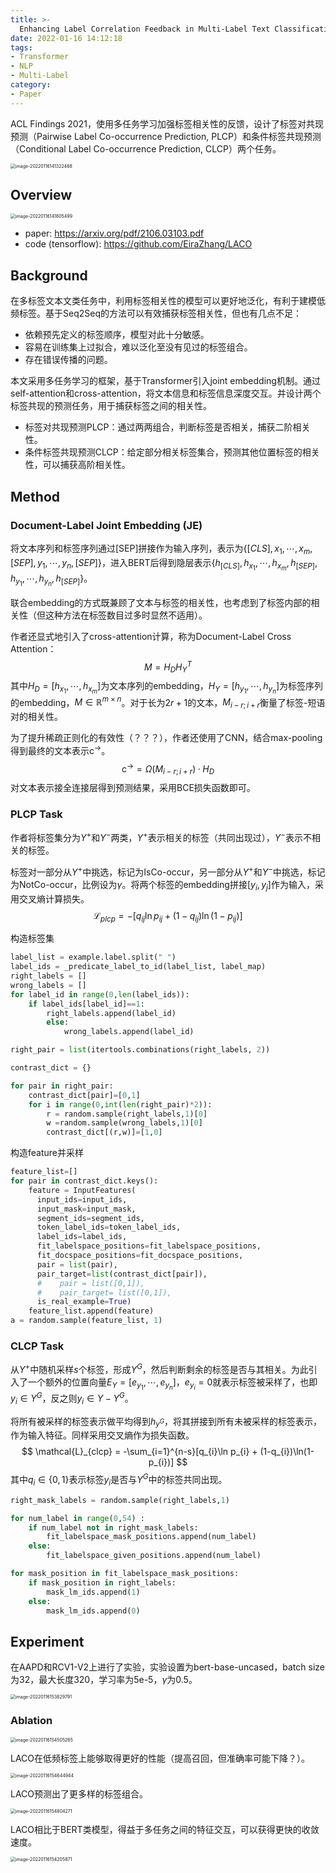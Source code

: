 ```yaml
---
title: >-
  Enhancing Label Correlation Feedback in Multi-Label Text Classification via Multi-Task Learning
date: 2022-01-16 14:12:18
tags:
- Transformer
- NLP
- Multi-Label
category:
- Paper
---
```


ACL Findings 2021，使用多任务学习加强标签相关性的反馈，设计了标签对共现预测（Pairwise Label Co-occurrence Prediction, PLCP）和条件标签共现预测（Conditional Label Co-occurrence Prediction, CLCP）两个任务。

<img src="Enhancing-Label-Correlation-Feedback-in-Multi-Label-Text-Classification-via-Multi-Task-Learning/image-20220116141322468.png" alt="image-20220116141322468" style="zoom:50%;" />

<!--more-->

## Overview

<img src="Enhancing-Label-Correlation-Feedback-in-Multi-Label-Text-Classification-via-Multi-Task-Learning/image-20220116141805499.png" alt="image-20220116141805499" style="zoom:50%;" />

- paper: <https://arxiv.org/pdf/2106.03103.pdf>
- code (tensorflow): <https://github.com/EiraZhang/LACO>

## Background

在多标签文本文类任务中，利用标签相关性的模型可以更好地泛化，有利于建模低频标签。基于Seq2Seq的方法可以有效捕获标签相关性，但也有几点不足：

- 依赖预先定义的标签顺序，模型对此十分敏感。
- 容易在训练集上过拟合，难以泛化至没有见过的标签组合。
- 存在错误传播的问题。

本文采用多任务学习的框架，基于Transformer引入joint embedding机制。通过self-attention和cross-attention，将文本信息和标签信息深度交互。并设计两个标签共现的预测任务，用于捕获标签之间的相关性。

- 标签对共现预测PLCP：通过两两组合，判断标签是否相关，捕获二阶相关性。
- 条件标签共现预测CLCP：给定部分相关标签集合，预测其他位置标签的相关性，可以捕获高阶相关性。

## Method

### Document-Label Joint Embedding (JE)

将文本序列和标签序列通过[SEP]拼接作为输入序列，表示为$\{[CLS],x_1,\cdots,x_m,[SEP],y_1,\cdots,y_n,[SEP]\}$，进入BERT后得到隐层表示$\{h_{[CLS]},h_{x_1},\cdots,h_{x_m},h_{[SEP]},h_{y_1},\cdots,h_{y_n},h_{[SEP]}\}$。

联合embedding的方式既兼顾了文本与标签的相关性，也考虑到了标签内部的相关性（但这种方法在标签数目过多时显然不适用）。

作者还显式地引入了cross-attention计算，称为Document-Label Cross Attention：
$$
M = H_DH_Y^T
$$
其中$H_D = [h_{x_1},\cdots,h_{x_m}]$为文本序列的embedding，$H_Y=[h_{y_1},\cdots,h_{y_n}]$为标签序列的embedding，$M\in\mathbb{R}^{m\times n}$。对于长为$2r+1$的文本，$M_{i-r;i+r}$衡量了标签-短语对的相关性。

为了提升稀疏正则化的有效性（？？？），作者还使用了CNN，结合max-pooling得到最终的文本表示$\mathop{c}^{\rightarrow}$。
$$
\mathop{c}^{\rightarrow} = \Omega(M_{i-r;i+r})·H_D
$$
对文本表示接全连接层得到预测结果，采用BCE损失函数即可。

### PLCP Task

作者将标签集分为$Y^+$和$Y^-$两类，$Y^+$表示相关的标签（共同出现过），$Y^-$表示不相关的标签。

标签对一部分从$Y^+$中挑选，标记为IsCo-occur，另一部分从$Y^+$和$Y^-$中挑选，标记为NotCo-occur，比例设为$\gamma$。将两个标签的embedding拼接$[y_i, y_j]$作为输入，采用交叉熵计算损失。
$$
\mathcal{L}_{plcp} = -[q_{ij}\ln p_{ij} + (1-q_{ij})\ln(1-p_{ij})]
$$

构造标签集

```python
label_list = example.label.split(" ")
label_ids = _predicate_label_to_id(label_list, label_map)
right_labels = []
wrong_labels = []
for label_id in range(0,len(label_ids)):
    if label_ids[label_id]==1:
        right_labels.append(label_id)
        else:
            wrong_labels.append(label_id)

right_pair = list(itertools.combinations(right_labels, 2))

contrast_dict = {}

for pair in right_pair:
    contrast_dict[pair]=[0,1]
    for i in range(0,int(len(right_pair)*2)):
        r = random.sample(right_labels,1)[0]
        w =random.sample(wrong_labels,1)[0]
        contrast_dict[(r,w)]=[1,0]
```

构造feature并采样

```python
feature_list=[]
for pair in contrast_dict.keys():
    feature = InputFeatures(
      input_ids=input_ids,
      input_mask=input_mask,
      segment_ids=segment_ids,
      token_label_ids=token_label_ids,
      label_ids=label_ids,
      fit_labelspace_positions=fit_labelspace_positions,
      fit_docspace_positions=fit_docspace_positions,
      pair = list(pair),
      pair_target=list(contrast_dict[pair]),
      #    pair = list([0,1]),
      #    pair_target= list([0,1]),
      is_real_example=True)
    feature_list.append(feature)
a = random.sample(feature_list, 1)
```

### CLCP Task

从$Y^+$中随机采样$s$个标签，形成$Y^G$，然后判断剩余的标签是否与其相关。为此引入了一个额外的位置向量$E_Y = [e_{y_1},\cdots,e_{y_n}]$，$e_{y_i}=0$就表示标签被采样了，也即$y_i\in Y^G$，反之则$y_i\in Y-Y^G$。

将所有被采样的标签表示做平均得到$h_{y^G}$，将其拼接到所有未被采样的标签表示，作为输入特征。同样采用交叉熵作为损失函数。
$$
\mathcal{L}_{clcp} = -\sum_{i=1}^{n-s}[q_{i}\ln p_{i} + (1-q_{i})\ln(1-p_{i})]
$$
其中$q_i\in\{0,1\}$表示标签$y_i$是否与$Y^G$中的标签共同出现。

```python
right_mask_labels = random.sample(right_labels,1)

for num_label in range(0,54) :
    if num_label not in right_mask_labels:
        fit_labelspace_mask_positions.append(num_label)
    else:
        fit_labelspace_given_positions.append(num_label)

for mask_position in fit_labelspace_mask_positions:
    if mask_position in right_labels:
        mask_lm_ids.append(1)
    else:
        mask_lm_ids.append(0)
```

## Experiment

在AAPD和RCV1-V2上进行了实验，实验设置为bert-base-uncased，batch size为32，最大长度320，学习率为5e-5，$\gamma$为0.5。

<img src="Enhancing-Label-Correlation-Feedback-in-Multi-Label-Text-Classification-via-Multi-Task-Learning/image-20220116153829791.png" alt="image-20220116153829791" style="zoom:50%;" />

### Ablation

<img src="Enhancing-Label-Correlation-Feedback-in-Multi-Label-Text-Classification-via-Multi-Task-Learning/image-20220116154505265.png" alt="image-20220116154505265" style="zoom:50%;" />

LACO在低频标签上能够取得更好的性能（提高召回，但准确率可能下降？）。

<img src="Enhancing-Label-Correlation-Feedback-in-Multi-Label-Text-Classification-via-Multi-Task-Learning/image-20220116154644944.png" alt="image-20220116154644944" style="zoom:50%;" />

LACO预测出了更多样的标签组合。

<img src="Enhancing-Label-Correlation-Feedback-in-Multi-Label-Text-Classification-via-Multi-Task-Learning/image-20220116154804271.png" alt="image-20220116154804271" style="zoom:50%;" />

LACO相比于BERT类模型，得益于多任务之间的特征交互，可以获得更快的收敛速度。

<img src="Enhancing-Label-Correlation-Feedback-in-Multi-Label-Text-Classification-via-Multi-Task-Learning/image-20220116154205871.png" alt="image-20220116154205871" style="zoom:50%;" />
